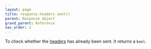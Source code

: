 ```yaml
---
layout: page
title: response.headers_sent()
parent: Response object
grand_parent: Reference
nav_order: 2
---
```


To check whether the [headers](/reference/response/headers.html) has already been sent. It returns a `bool`.
